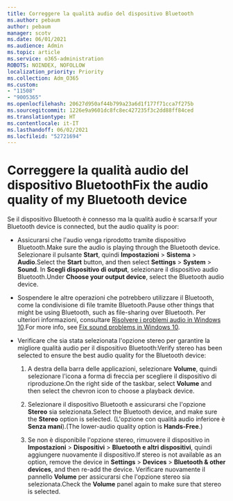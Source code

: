 ```yaml
---
title: Correggere la qualità audio del dispositivo Bluetooth
ms.author: pebaum
author: pebaum
manager: scotv
ms.date: 06/01/2021
ms.audience: Admin
ms.topic: article
ms.service: o365-administration
ROBOTS: NOINDEX, NOFOLLOW
localization_priority: Priority
ms.collection: Adm_O365
ms.custom:
- "11508"
- "9005365"
ms.openlocfilehash: 20627d950af44b799a23a6d1f177f71cca7f275b
ms.sourcegitcommit: 1226e9a9601dc8fc8ec427235f3c2dd88ff84ced
ms.translationtype: HT
ms.contentlocale: it-IT
ms.lasthandoff: 06/02/2021
ms.locfileid: "52721694"
---
```

# <a name="fix-the-audio-quality-of-my-bluetooth-device"></a><span data-ttu-id="55507-102">Correggere la qualità audio del dispositivo Bluetooth</span><span class="sxs-lookup"><span data-stu-id="55507-102">Fix the audio quality of my Bluetooth device</span></span>

<span data-ttu-id="55507-103">Se il dispositivo Bluetooth è connesso ma la qualità audio è scarsa:</span><span class="sxs-lookup"><span data-stu-id="55507-103">If your Bluetooth device is connected, but the audio quality is poor:</span></span>

- <span data-ttu-id="55507-104">Assicurarsi che l'audio venga riprodotto tramite dispositivo Bluetooth.</span><span class="sxs-lookup"><span data-stu-id="55507-104">Make sure the audio is playing through the Bluetooth device.</span></span> <span data-ttu-id="55507-105">Selezionare il pulsante **Start**, quindi **Impostazioni** > **Sistema** > **Audio**.</span><span class="sxs-lookup"><span data-stu-id="55507-105">Select the **Start** button, and then select **Settings** > **System** > **Sound**.</span></span> <span data-ttu-id="55507-106">In **Scegli dispositivo di output**, selezionare il dispositivo audio Bluetooth.</span><span class="sxs-lookup"><span data-stu-id="55507-106">Under **Choose your output device**, select the Bluetooth audio device.</span></span>

- <span data-ttu-id="55507-107">Sospendere le altre operazioni che potrebbero utilizzare il Bluetooth, come la condivisione di file tramite Bluetooth.</span><span class="sxs-lookup"><span data-stu-id="55507-107">Pause other things that might be using Bluetooth, such as file-sharing over Bluetooth.</span></span> <span data-ttu-id="55507-108">Per ulteriori informazioni, consultare [Risolvere i problemi audio in Windows 10](https://support.microsoft.com/it-IT/help/4026994).</span><span class="sxs-lookup"><span data-stu-id="55507-108">For more info, see [Fix sound problems in Windows 10](https://support.microsoft.com/it-IT/help/4026994).</span></span>

- <span data-ttu-id="55507-109">Verificare che sia stata selezionata l'opzione stereo per garantire la migliore qualità audio per il dispositivo Bluetooth:</span><span class="sxs-lookup"><span data-stu-id="55507-109">Verify stereo has been selected to ensure the best audio quality for the Bluetooth device:</span></span>
    1. <span data-ttu-id="55507-110">A destra della barra delle applicazioni, selezionare **Volume**, quindi selezionare l'icona a forma di freccia per scegliere il dispositivo di riproduzione.</span><span class="sxs-lookup"><span data-stu-id="55507-110">On the right side of the taskbar, select **Volume** and then select the chevron icon to choose a playback device.</span></span>

    1. <span data-ttu-id="55507-111">Selezionare il dispositivo Bluetooth e assicurarsi che l'opzione **Stereo** sia selezionata.</span><span class="sxs-lookup"><span data-stu-id="55507-111">Select the Bluetooth device, and make sure the **Stereo** option is selected.</span></span> <span data-ttu-id="55507-112">(L'opzione con qualità audio inferiore è **Senza mani**).</span><span class="sxs-lookup"><span data-stu-id="55507-112">(The lower-audio quality option is **Hands-Free**.)</span></span>

    1. <span data-ttu-id="55507-113">Se non è disponibile l'opzione stereo, rimuovere il dispositivo in **Impostazioni** > **Dispositivi** > **Bluetooth e altri dispositivi**, quindi aggiungere nuovamente il dispositivo.</span><span class="sxs-lookup"><span data-stu-id="55507-113">If stereo is not available as an option, remove the device in **Settings** > **Devices** > **Bluetooth & other devices**, and then re-add the device.</span></span> <span data-ttu-id="55507-114">Verificare nuovamente il pannello **Volume** per assicurarsi che l'opzione stereo sia selezionata.</span><span class="sxs-lookup"><span data-stu-id="55507-114">Check the **Volume** panel again to make sure that stereo is selected.</span></span>

